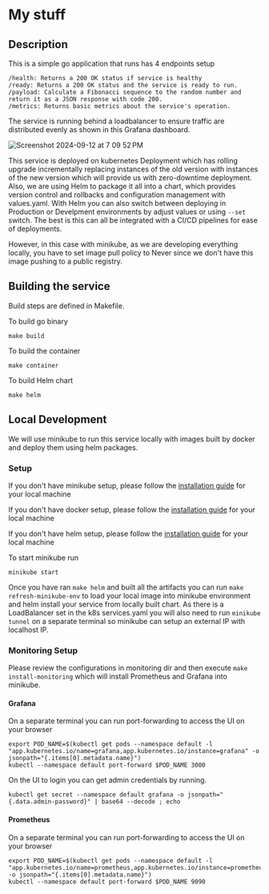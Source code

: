 # My stuff 

## Description
This is a simple go application that runs has 4 endpoints setup
```
/health: Returns a 200 OK status if service is healthy
/ready: Returns a 200 OK status and the service is ready to run.
/payload: Calculate a Fibonacci sequence to the random number and
return it as a JSON response with code 200.
/metrics: Returns basic metrics about the service's operation.
```
The service is running behind a loadbalancer to ensure traffic are distributed evenly as shown in this Grafana dashboard.

![Screenshot 2024-09-12 at 7 09 52 PM](https://github.com/user-attachments/assets/8942320c-8a2a-4a76-b76e-7c952c7581ca)

This service is deployed on kubernetes Deployment which has rolling upgrade incrementally replacing instances of the old version with instances of the new version which will provide us with zero-downtime deployment.
Also, we are using Helm to package it all into a chart, which provides version control and rollbacks and configuration management with values.yaml. With Helm you can also switch between deploying in Production or Develpment environments by adjust values or using ```--set``` switch. The best is this can all be integrated with a CI/CD pipelines for ease of deployments.

However, in this case with minikube, as we are developing everything locally, you have to set image pull policy to Never since we don't have this image pushing to a public registry.

## Building the service
Build steps are defined in Makefile.

To build go binary
```
make build 
```
To build the container 
```
make container
```
To build Helm chart
```
make helm
```

## Local Development
We will use minikube to run this service locally with images built by docker and deploy them using helm packages.

### Setup
If you don't have minikube setup, please follow the [installation guide](https://minikube.sigs.k8s.io/docs/) for your local machine

If you don't have docker setup, please follow the [installation guide](https://docs.docker.com/engine/install/) for your local machine

If you don't have helm setup, please follow the [installation guide](https://helm.sh/docs/intro/install/) for your local machine

To start minikube run
```
minikube start
```
Once you have ran ```make helm``` and built all the artifacts you can run ```make refresh-minikube-env``` to load your local image into minikube environment and helm install your service from locally built chart.
As there is a LoadBalancer set in the k8s services.yaml you will also need to run ```minikube tunnel``` on a separate terminal so minikube can setup an external IP with localhost IP.

### Monitoring Setup
Please review the configurations in monitoring dir and then execute ```make install-monitoring``` which will install Prometheus and Grafana into minikube. 

#### Grafana
On a separate terminal you can run port-forwarding to access the UI on your browser
```
export POD_NAME=$(kubectl get pods --namespace default -l "app.kubernetes.io/name=grafana,app.kubernetes.io/instance=grafana" -o jsonpath="{.items[0].metadata.name}")
kubectl --namespace default port-forward $POD_NAME 3000
```
On the UI to login you can get admin credentials by running.
```
kubectl get secret --namespace default grafana -o jsonpath="{.data.admin-password}" | base64 --decode ; echo
```

#### Prometheus
On a separate terminal you can run port-forwarding to access the UI on your browser
```
export POD_NAME=$(kubectl get pods --namespace default -l "app.kubernetes.io/name=prometheus,app.kubernetes.io/instance=prometheus" -o jsonpath="{.items[0].metadata.name}")
kubectl --namespace default port-forward $POD_NAME 9090
```
